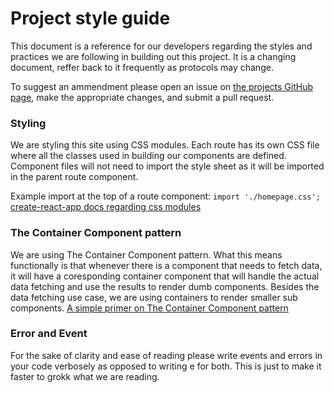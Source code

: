 # **Project style guide**
This document is a reference for our developers regarding the styles and practices we are following in building out this project. It is a changing document, reffer back to it frequently as protocols may change. 

To suggest an ammendment please open an issue on [the projects GitHub page](https://github.com/maftoun95/helenIC), make the appropriate changes, and submit a pull request.

### Styling
We are styling this site using CSS modules. Each route has its own CSS file where all the classes used in building our components are defined. Component files will not need to import the style sheet as it will be imported in the parent route component. 

Example import at the top of a route component: `import './homepage.css';`
[create-react-app docs regarding css modules](https://github.com/facebookincubator/create-react-app/blob/master/packages/react-scripts/template/README.md#adding-a-stylesheet)

### The Container Component pattern
We are using The Container Component pattern. What this means functionally is that whenever there is a component that needs to fetch data, it will have a coresponding container component that will handle the actual data fetching and use the results to render dumb components.
Besides the data fetching use case, we are using containers to render smaller sub components.
[A simple primer on The Container Component pattern](https://medium.com/@learnreact/container-components-c0e67432e005)

### Error and Event
For the sake of clarity and ease of reading please write events and errors in your code verbosely as opposed to writing e for both. This is just to make it faster to grokk what we are reading.